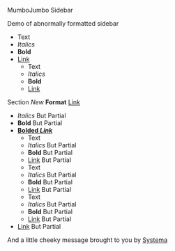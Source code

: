 MumboJumbo Sidebar

Demo of abnormally formatted sidebar

- Text
- _Italics_
- **Bold**
- [Link](https://youtube.com)
  - Text
  - _Italics_
  - **Bold**
  - [Link](https://youtube.com)

Section _New_ **Format** [Link](https://youtube.com)

- _Italics_ But Partial
- **Bold** But Partial
- **[Bolded _Link_](https://youtube.com)**
  - Text
  - _Italics_ But Partial
  - **Bold** But Partial
  - [Link](https://youtube.com) But Partial
  - Text
  - _Italics_ But Partial
  - **Bold** But Partial
  - [Link](https://youtube.com) But Partial
  - Text
  - _Italics_ But Partial
  - **Bold** But Partial
  - [Link](https://youtube.com) But Partial
- [Link](https://youtube.com) But Partial

And a little cheeky message brought to you by [Systema](https://amazon.sg)

